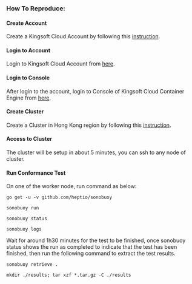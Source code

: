 ### How To Reproduce:

#### Create Account
Create a Kingsoft Cloud Account by following this [instruction](https://passport.ksyun.com/en-iam-login.html).

#### Login to Account
Login to Kingsoft Cloud Account from [here](https://passport.ksyun.com/en-login.html).

#### Login to Console
After login to the account, login to Console of Kingsoft Cloud Container Engine from [here](https://kce.console.ksyun.com/#/).

#### Create Cluster
Create a Cluster in Hong Kong region by following this [instruction](https://docs.ksyun.com/documents/2664).

#### Access to Cluster
The cluster will be setup in about 5 minutes, you can ssh to any node of cluster.


#### Run Conformance Test
On one of the worker node, run command as below:

```
go get -u -v github.com/heptio/sonobuoy

sonobuoy run

sonobuoy status

sonobuoy logs

```

Wait for around 1h30 minutes for the test to be finished, once sonobuoy status shows the run as completed to indicate that the test has been finished, then run the following command to extract the test results.

```
sonobuoy retrieve .

mkdir ./results; tar xzf *.tar.gz -C ./results

```
